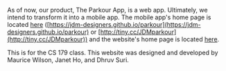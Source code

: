 As of now, our product, The Parkour App, is a web app.  Ultimately, we intend to transform it into a mobile app.  The mobile app's home page is located [here](https://jdm-designers.github.io/parkour) ([https://jdm-designers.github.io/parkour](https://jdm-designers.github.io/parkour) or [http://tiny.cc/JDMparkour](http://tiny.cc/JDMparkour)) and the website's home page is located [here](https://jdm-designers.github.io/parkour/hostPage.html).

This is for the CS 179 class.  This website was designed and developed by Maurice Wilson, Janet Ho, and Dhruv Suri.
